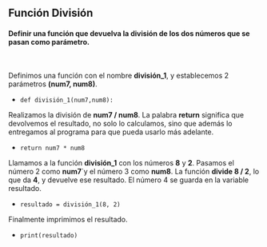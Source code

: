 <h2>Función División</h2>

<h4> Definir una función que devuelva la división de los dos números que se pasan como parámetro.</h4> 

<br>

Definimos una función con el nombre **división_1**, y establecemos 2 parámetros **(num7, num8)**. <p>
- `def división_1(num7,num8):`

Realizamos la división de **num7 / num8**. La palabra **return** significa que devolvemos el resultado, no solo lo calculamos, sino que además lo entregamos al programa para que pueda usarlo más adelante. <p>
- `return num7 * num8`

Llamamos a la función **división_1** con los números **8** y **2**. Pasamos el número 2 como **num7**`y el número 3 como **num8**. La función **divide 8 / 2**, lo que da **4**, y devuelve ese resultado. El número 4 se guarda en la variable resultado. <p>
- `resultado = división_1(8, 2)`

Finalmente imprimimos el resultado.
- `print(resultado)`
<br>
